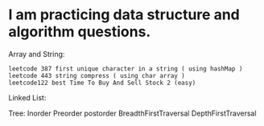 # I am practicing data structure and algorithm questions. 
Array and String:

	leetcode 387 first unique character in a string ( using hashMap )
	leetcode 443 string compress ( using char array )
	leetcode122 best Time To Buy And Sell Stock 2 (easy)
Linked List:


Tree:
	Inorder
	Preorder
	postorder
	BreadthFirstTraversal
	DepthFirstTraversal

